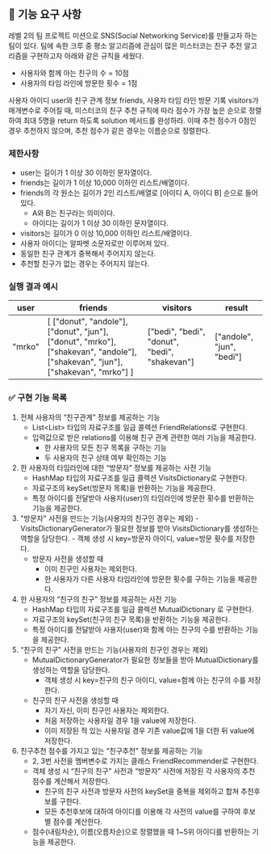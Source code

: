 ## 🚀 기능 요구 사항

레벨 2의 팀 프로젝트 미션으로 SNS(Social Networking Service)를 만들고자 하는 팀이 있다. 팀에 속한 크루 중 평소 알고리즘에 관심이 많은 미스터코는 친구 추천 알고리즘을 구현하고자 아래와 같은 규칙을 세웠다.

- 사용자와 함께 아는 친구의 수 = 10점 
- 사용자의 타임 라인에 방문한 횟수 = 1점

사용자 아이디 user와 친구 관계 정보 friends, 사용자 타임 라인 방문 기록 visitors가 매개변수로 주어질 때, 미스터코의 친구 추천 규칙에 따라 점수가 가장 높은 순으로 정렬하여 최대 5명을 return 하도록 solution 메서드를 완성하라. 이때 추천 점수가 0점인 경우 추천하지 않으며, 추천 점수가 같은 경우는 이름순으로 정렬한다.

### 제한사항

- user는 길이가 1 이상 30 이하인 문자열이다.
- friends는 길이가 1 이상 10,000 이하인 리스트/배열이다.
- friends의 각 원소는 길이가 2인 리스트/배열로 [아이디 A, 아이디 B] 순으로 들어있다.
  - A와 B는 친구라는 의미이다.
  - 아이디는 길이가 1 이상 30 이하인 문자열이다.
- visitors는 길이가 0 이상 10,000 이하인 리스트/배열이다.
- 사용자 아이디는 알파벳 소문자로만 이루어져 있다.
- 동일한 친구 관계가 중복해서 주어지지 않는다.
- 추천할 친구가 없는 경우는 주어지지 않는다.

### 실행 결과 예시

| user | friends | visitors | result |
| --- | --- | --- | --- |
| "mrko" | [ ["donut", "andole"], ["donut", "jun"], ["donut", "mrko"], ["shakevan", "andole"], ["shakevan", "jun"], ["shakevan", "mrko"] ] | ["bedi", "bedi", "donut", "bedi", "shakevan"] | ["andole", "jun", "bedi"] |

### ✅ 구현 기능 목록
1. 전체 사용자의 “친구관계” 정보를 제공하는 기능
    - List<List<String>> 타입의 자료구조를 일급 콜렉션 FriendRelations로 구현한다.
    - 입력값으로 받은 relations를 이용해 친구 관계 관련한 여러 기능을 제공한다.
        - 한 사용자의 모든 친구 목록을 구하는 기능
        - 두 사용자의 친구 상태 여부 확인하는 기능
2. 한 사용자의 타임라인에 대한 “방문자” 정보를 제공하는 사전 기능
    - HashMap 타입의 자료구조를 일급 콜렉션 VisitsDictionary로 구현한다.
    - 자료구조의 keySet(방문자 목록)을 반환하는 기능을 제공한다.
    - 특정 아이디를 전달받아 사용자(user)의 타임라인에 방문한 횟수를 반환하는 기능을 제공한다.
3. "방문자" 사전을 만드는 기능(사용자의 친구인 경우는 제외)
    -VisitsDictionaryGenerator가 필요한 정보를 받아 VisitsDictionary를 생성하는 역할을 담당한다.
        - 객체 생성 시 key=방문자 아이디, value=방문 횟수를 저장한다.
    - 방문자 사전을 생성할 때
        - 이미 친구인 사용자는 제외한다.
        - 한 사용자가 다른 사용자 타임라인에 방문한 횟수를 구하는 기능을 제공한다.
4. 한 사용자의 “친구의 친구” 정보를 제공하는 사전 기능
    - HashMap 타입의 자료구조를 일급 콜렉션 MutualDictionary 로 구현한다.
    - 자료구조의 keySet(친구의 친구 목록)을 반환하는 기능을 제공한다.
    - 특정 아이디를 전달받아 사용자(user)와 함께 아는 친구의 수를 반환하는 기능을 제공한다.
5.  “친구의 친구” 사전을 만드는 기능(사용자의 친구인 경우는 제외)
    - MutualDictionaryGenerator가 필요한 정보들을 받아 MutualDictionary를 생성하는 역할을 담당한다.
        - 객체 생성 시 key=친구의 친구 아이디, value=함께 아는 친구의 수를 저장한다.
    - 친구의 친구 사전을 생성할 때
        - 자기 자신, 이미 친구인 사용자는 제외한다.
        - 처음 저장하는 사용자일 경우 1을 value에 저장한다.
        - 이미 저장된 적 있는 사용자일 경우 기존 value값에 1을 더한 뒤 value에 저장한다.
6. 친구추천 점수를 가지고 있는 “친구추천” 정보를 제공하는 기능
    - 2, 3번 사전을 멤버변수로 가지는 클래스 FriendRecommender로 구현한다.
    - 객체 생성 시 “친구의 친구” 사전과 “방문자” 사전에 저장된 각 사용자의 추천 점수를 계산해서 저장한다.
        - 친구의 친구 사전과 방문자 사전의 keySet을 중복을 제외하고 합쳐 추천후보를 구한다.
        - 모든 추천후보에 대하여 아이디를 이용해 각 사전의 value를 구하여 후보 별 점수를 계산한다.
    - 점수(내림차순), 이름(오름차순)으로 정렬했을 때 1~5위 아이디를 반환하는 기능을 제공한다.